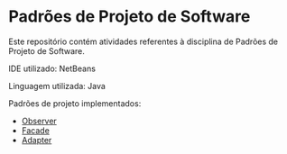 # Padrões de Projeto de Software

Este repositório contém atividades referentes à disciplina de Padrões de Projeto de Software.

IDE utilizado: NetBeans

Linguagem utilizada: Java

Padrões de projeto implementados:
- [Observer](https://github.com/MCossetti/padroes-de-projeto-de-software/tree/main/Observer)
- [Facade](https://github.com/MCossetti/padroes-de-projeto-de-software/tree/main/Facade)
- [Adapter](https://github.com/MCossetti/padroes-de-projeto-de-software/tree/main/Adapter)